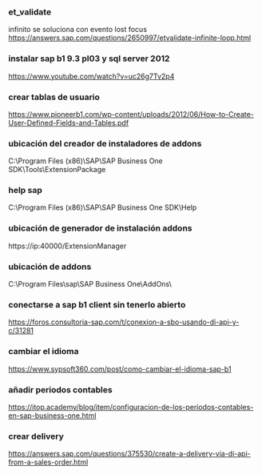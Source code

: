 
### et_validate
infinito se soluciona con evento lost focus
https://answers.sap.com/questions/2650997/etvalidate-infinite-loop.html


### instalar sap b1 9.3 pl03 y sql server 2012
https://www.youtube.com/watch?v=uc26g7Tv2p4

### crear tablas de usuario
https://www.pioneerb1.com/wp-content/uploads/2012/06/How-to-Create-User-Defined-Fields-and-Tables.pdf

### ubicación del creador de instaladores de addons
C:\Program Files (x86)\SAP\SAP Business One SDK\Tools\ExtensionPackage

### help sap
C:\Program Files (x86)\SAP\SAP Business One SDK\Help

### ubicación de generador de instalación addons
https://ip:40000/ExtensionManager


### ubicación de addons
C:\Program Files\sap\SAP Business One\AddOns\

### conectarse a sap b1 client sin tenerlo abierto
https://foros.consultoria-sap.com/t/conexion-a-sbo-usando-di-api-y-c/31281


### cambiar el idioma
https://www.sypsoft360.com/post/como-cambiar-el-idioma-sap-b1

### añadir periodos contables
https://itop.academy/blog/item/configuracion-de-los-periodos-contables-en-sap-business-one.html

### crear delivery
https://answers.sap.com/questions/375530/create-a-delivery-via-di-api-from-a-sales-order.html

